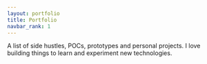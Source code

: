 ```yaml
---
layout: portfolio
title: Portfolio
navbar_rank: 1
---
```


A list of side hustles, POCs, prototypes and personal projects. I love building things to learn and experiment new technologies.
